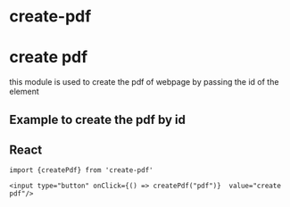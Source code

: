 # create-pdf

# create pdf
this module is used to create the pdf of webpage by passing the id of the element

## Example to create the pdf by id

## React
```
import {createPdf} from 'create-pdf'

<input type="button" onClick={() => createPdf("pdf")}  value="create pdf"/>

```



